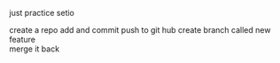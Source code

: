 just practice setio

create a repo 
add and commit 
push to git hub 
create branch called new feature  
merge it back 
